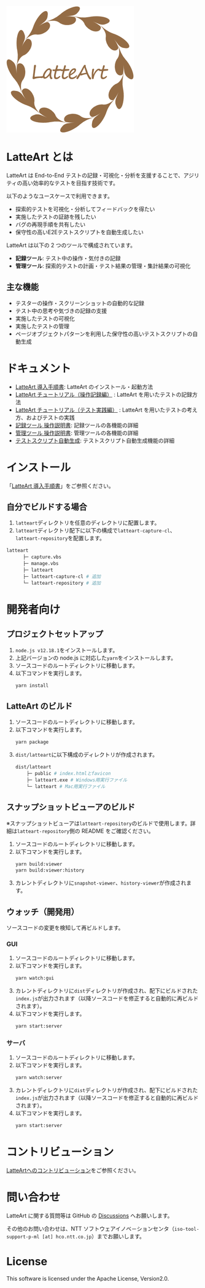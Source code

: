 ![logo](/docs/logo.png)

# LatteArt とは

LatteArt は End-to-End テストの記録・可視化・分析を支援することで、アジリティの高い効率的なテストを目指す技術です。

以下のようなユースケースで利用できます。
- 探索的テストを可視化・分析してフィードバックを得たい
- 実施したテストの証跡を残したい
- バグの再現手順を共有したい
- 保守性の高いE2Eテストスクリプトを自動生成したい

LatteArt は以下の 2 つのツールで構成されています。
- **記録ツール**: テスト中の操作・気付きの記録
- **管理ツール**: 探索的テストの計画・テスト結果の管理・集計結果の可視化

## 主な機能
- テスターの操作・スクリーンショットの自動的な記録
- テスト中の思考や気づきの記録の支援
- 実施したテストの可視化
- 実施したテストの管理
- ページオブジェクトパターンを利用した保守性の高いテストスクリプトの自動生成

# ドキュメント
- [LatteArt 導入手順書](./docs/startup/pc.md): LatteArt のインストール・起動方法
- [LatteArt チュートリアル（操作記録編）](./docs/tutorial/capture/tutorial-capture.md) : LatteArt を用いたテストの記録方法
- [LatteArt チュートリアル（テスト実践編）](./docs/tutorial/management/tutorial-management.md) : LatteArt を用いたテストの考え方、およびテストの実践
- [記録ツール 操作説明書](./docs/manual/capture/manual-capture.md): 記録ツールの各機能の詳細
- [管理ツール 操作説明書](./docs/manual/management/manual-management.md): 管理ツールの各機能の詳細
- [テストスクリプト自動生成](./docs/manual/common/test-script-generation.md): テストスクリプト自動生成機能の詳細

# インストール

「[LatteArt 導入手順書](./docs/startup/pc.md)」をご参照ください。

## 自分でビルドする場合

1. `latteart`ディレクトリを任意のディレクトリに配置します。
2. `latteart`ディレクトリ配下に以下の構成で`latteart-capture-cl`、`latteart-repository`を配置します。

```bash
latteart
      ├─ capture.vbs
      ├─ manage.vbs
      ├─ latteart
      ├─ latteart-capture-cl # 追加
      └─ latteart-repository # 追加
```

# 開発者向け

## プロジェクトセットアップ

1. `node.js v12.18.1`をインストールします。
1. 上記バージョンの node.js に対応した`yarn`をインストールします。
1. ソースコードのルートディレクトリに移動します。
1. 以下コマンドを実行します。
   ```bash
   yarn install
   ```
## LatteArt のビルド

1. ソースコードのルートディレクトリに移動します。
1. 以下コマンドを実行します。
   ```bash
   yarn package
   ```
1. `dist/latteart`に以下構成のディレクトリが作成されます。
   ```bash
   dist/latteart
       ├─ public # index.htmlとfavicon
       ├─ latteart.exe # Windows用実行ファイル
       └─ latteart # Mac用実行ファイル
   ```

## スナップショットビューアのビルド

※スナップショットビューアは`latteart-repository`のビルドで使用します。詳細は`latteart-repository`側の README をご確認ください。

1. ソースコードのルートディレクトリに移動します。
1. 以下コマンドを実行します。
   ```bash
   yarn build:viewer
   yarn build:viewer:history
   ```
1. カレントディレクトリに`snapshot-viewer`、`history-viewer`が作成されます。

## ウォッチ（開発用）

ソースコードの変更を検知して再ビルドします。

### GUI

1. ソースコードのルートディレクトリに移動します。
1. 以下コマンドを実行します。
   ```bash
   yarn watch:gui
   ```
1. カレントディレクトリに`dist`ディレクトリが作成され、配下にビルドされた`index.js`が出力されます（以降ソースコードを修正すると自動的に再ビルドされます）。
1. 以下コマンドを実行します。
   ```bash
   yarn start:server
   ```

### サーバ

1. ソースコードのルートディレクトリに移動します。
1. 以下コマンドを実行します。
   ```bash
   yarn watch:server
   ```
1. カレントディレクトリに`dist`ディレクトリが作成され、配下にビルドされた`index.js`が出力されます（以降ソースコードを修正すると自動的に再ビルドされます）。
1. 以下コマンドを実行します。
   ```bash
   yarn start:server
   ```

# コントリビューション

[LatteArtへのコントリビューション](./docs/contributing_ja.md)をご参照ください。

# 問い合わせ

LatteArt に関する質問等は GitHub の [Discussions](https://github.com/latteart-org/latteart/discussions) へお願いします。

その他のお問い合わせは、NTT ソフトウェアイノベ－ションセンタ（`iso-tool-support-p-ml [at] hco.ntt.co.jp`）までお願いします。

# License

This software is licensed under the Apache License, Version2.0.

